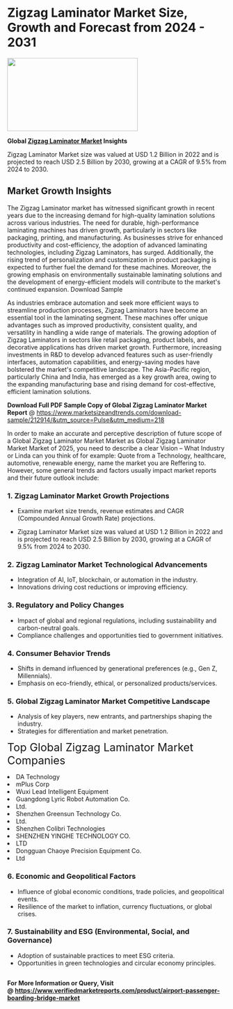 <H1>Zigzag Laminator Market Size, Growth and Forecast from 2024 - 2031</H1><img class="aligncenter size-medium wp-image-584254" src="https://thirdeyenews.in/wp-content/uploads/2024/09/Global-Market-Research-300x168.jpeg" alt="" width="300" height="168" /><p><strong>Global&nbsp;<a href="https://www.marketsizeandtrends.com/download-sample/212914/&amp;utm_source=Pulse&amp;utm_medium=218">Zigzag Laminator Market</a> Insights</strong></p><p>Zigzag Laminator Market size was valued at USD 1.2 Billion in 2022 and is projected to reach USD 2.5 Billion by 2030, growing at a CAGR of 9.5% from 2024 to 2030.</p><p><h2>Market Growth Insights</h2> <p>The Zigzag Laminator market has witnessed significant growth in recent years due to the increasing demand for high-quality lamination solutions across various industries. The need for durable, high-performance laminating machines has driven growth, particularly in sectors like packaging, printing, and manufacturing. As businesses strive for enhanced productivity and cost-efficiency, the adoption of advanced laminating technologies, including Zigzag Laminators, has surged. Additionally, the rising trend of personalization and customization in product packaging is expected to further fuel the demand for these machines. Moreover, the growing emphasis on environmentally sustainable laminating solutions and the development of energy-efficient models will contribute to the market's continued expansion. Download Sample </p> <p>As industries embrace automation and seek more efficient ways to streamline production processes, Zigzag Laminators have become an essential tool in the laminating segment. These machines offer unique advantages such as improved productivity, consistent quality, and versatility in handling a wide range of materials. The growing adoption of Zigzag Laminators in sectors like retail packaging, product labels, and decorative applications has driven market growth. Furthermore, increasing investments in R&D to develop advanced features such as user-friendly interfaces, automation capabilities, and energy-saving modes have bolstered the market's competitive landscape. The Asia-Pacific region, particularly China and India, has emerged as a key growth area, owing to the expanding manufacturing base and rising demand for cost-effective, efficient lamination solutions. </p><p><span class=""><strong>Download Full PDF Sample Copy of Global Zigzag Laminator Market Report</strong> @ <a href="https://www.marketsizeandtrends.com/download-sample/212914/&amp;utm_source=Pulse&amp;utm_medium=218" target="_blank">https://www.marketsizeandtrends.com/download-sample/212914/&amp;utm_source=Pulse&amp;utm_medium=218</a></span></p><p>In order to make an accurate and perceptive description of future scope of a Global&nbsp;Zigzag Laminator Market Market as Global&nbsp;Zigzag Laminator Market Market of 2025, you need to describe a clear Vision &ndash; What Industry or Linda can you think of for example: Quote from a Technology, healthcare, automotive, renewable energy, name the market you are Reffering to. However, some general trends and factors usually impact market reports and their future outlook include:</p><h3>1.&nbsp;<strong>Zigzag Laminator Market Growth Projections</strong></h3><ul><li>Examine market size trends, revenue estimates and CAGR (Compounded Annual Growth Rate) projections.</li><li><p>Zigzag Laminator Market size was valued at USD 1.2 Billion in 2022 and is projected to reach USD 2.5 Billion by 2030, growing at a CAGR of 9.5% from 2024 to 2030.</p></li></ul><h3>2.&nbsp;<strong>Zigzag Laminator Market Technological Advancements</strong></h3><ul><li>Integration of AI, IoT, blockchain, or automation in the industry.</li><li>Innovations driving cost reductions or improving efficiency.</li></ul><h3>3.&nbsp;<strong>Regulatory and Policy Changes</strong></h3><ul><li>Impact of global and regional regulations, including sustainability and carbon-neutral goals.</li><li>Compliance challenges and opportunities tied to government initiatives.</li></ul><h3>4.&nbsp;<strong>Consumer Behavior Trends</strong></h3><ul><li>Shifts in demand influenced by generational preferences (e.g., Gen Z, Millennials).</li><li>Emphasis on eco-friendly, ethical, or personalized products/services.</li></ul><h3>5.&nbsp;<strong>Global Zigzag Laminator Market Competitive Landscape</strong></h3><ul><li>Analysis of key players, new entrants, and partnerships shaping the industry.</li><li>Strategies for differentiation and market penetration.</li></ul><p data-pm-slice="1 1 []"><span style="color: inherit; font-family: inherit; font-size: 25px;">Top Global Zigzag Laminator Market Companies</span></p><div class="" data-test-id=""><p><li>DA Technology</li><li> mPlus Corp</li><li> Wuxi Lead Intelligent Equipment</li><li> Guangdong Lyric Robot Automation Co.</li><li> Ltd.</li><li> Shenzhen Greensun Technology Co.</li><li>Ltd.</li><li> Shenzhen Colibri Technologies</li><li> SHENZHEN YINGHE TECHNOLOGY CO.</li><li>LTD</li><li> Dongguan Chaoye Precision Equipment Co.</li><li> Ltd</li></p></div><h3>6.&nbsp;<strong>Economic and Geopolitical Factors</strong></h3><ul><li>Influence of global economic conditions, trade policies, and geopolitical events.</li><li>Resilience of the market to inflation, currency fluctuations, or global crises.</li></ul><h3>7.&nbsp;<strong>Sustainability and ESG (Environmental, Social, and Governance)</strong></h3><ul><li>Adoption of sustainable practices to meet ESG criteria.</li><li>Opportunities in green technologies and circular economy principles.</li></ul><h2><strong style="font-size: 14px;">For More Information or Query, Visit @&nbsp;</strong><a style="background-color: #ffffff; font-size: 14px;" href="https://www.marketsizeandtrends.com/report/zigzag-laminator-market/" target="_blank">https://www.verifiedmarketreports.com/product/airport-passenger-boarding-bridge-market</a></h2>
